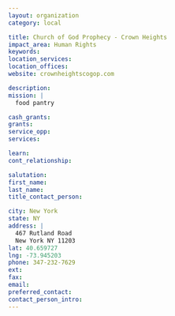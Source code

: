 ```yaml
---
layout: organization
category: local

title: Church of God Prophecy - Crown Heights
impact_area: Human Rights
keywords: 
location_services: 
location_offices: 
website: crownheightscogop.com

description: 
mission: |
  food pantry

cash_grants: 
grants: 
service_opp: 
services: 

learn: 
cont_relationship: 

salutation: 
first_name: 
last_name: 
title_contact_person: 

city: New York
state: NY
address: |
  467 Rutland Road  
  New York NY 11203
lat: 40.659727
lng: -73.945203
phone: 347-232-7629
ext: 
fax: 
email: 
preferred_contact: 
contact_person_intro: 
---
```

